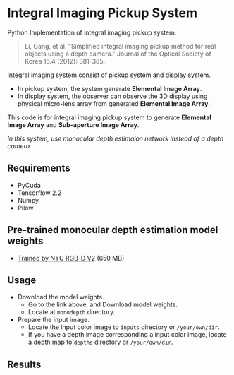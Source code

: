 # Integral Imaging Pickup System
Python Implementation of integral imaging pickup system.
> Li, Gang, et al. "Simplified integral imaging pickup method for real objects using a depth camera." Journal of the Optical Society of Korea 16.4 (2012): 381-385.

Integral imaging system consist of pickup system and display system.   
- In pickup system, the system generate **Elemental Image Array**.
- In display system, the observer can observe the 3D display using physical micro-lens array from generated **Elemental Image Array**.

This code is for integral imaging pickup system to generate **Elemental Image Array** and **Sub-aperture Image Array**.   
   
_In this system, use monocular depth estimaion network instead of a depth camera._

## Requirements
- PyCuda
- Tensorflow 2.2
- Numpy
- Pilow

## Pre-trained monocular depth estimation model weights
* [Trained by NYU RGB-D V2](https://drive.google.com/uc?export=download&id=1k8McRE2vOtrkHmG9ZU6Cd-IUDtr2Fbbv) (650 MB)

## Usage
- Download the model weights.
    - Go to the link above, and Download model weights.
    - Locate at `monodepth` directory.
- Prepare the input image.
    - Locate the input color image to `inputs` directory or `/your/own/dir`.
    - If you have a depth image corresponding a input color image, locate a depth map to `depths` directory or `/your/own/dir`.
    
## Results
<!-- <p align="center"><img src="https://user-images.githubusercontent.com/55485826/127944218-2c72c094-2bc6-4b15-8241-f7e36e25dbde.png"></p> -->